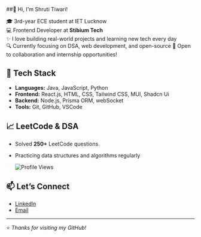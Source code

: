 ##👋 Hi, I'm Shruti Tiwari!

🎓 3rd-year ECE student at IET Lucknow  
💻 Frontend Developer at **Stibium Tech**  
✨ I love building real-world projects and learning new tech every day  
🔍 Currently focusing on DSA, web development, and open-source
🤝 Open to collaboration and internship opportunities!

## 🚀 Tech Stack
- **Languages:** Java, JavaScript, Python
- **Frontend:** React.js, HTML, CSS, Tailwind CSS, MUI, Shadcn Ui
- **Backend:** Node.js, Prisma ORM, webSocket
- **Tools:** Git, GitHub, VSCode

## 📈 LeetCode & DSA
- Solved **250+** LeetCode questions
- Practicing data structures and algorithms regularly

  ![Profile Views](https://komarev.com/ghpvc/?username=Shruti0534)


## 📫 Let’s Connect
- [LinkedIn](https://www.linkedin.com/in/shruti-tiwari-a8537725a/)
- [Email](shrutit515@gmail.com)

---

⭐️ *Thanks for visiting my GitHub!*
